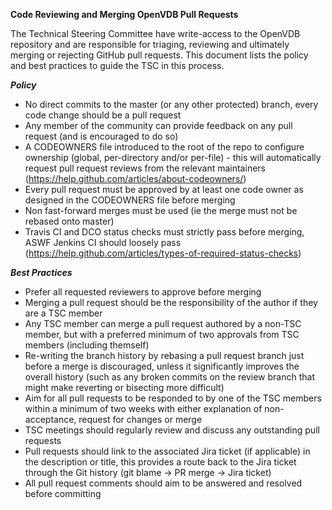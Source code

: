 **Code Reviewing and Merging OpenVDB Pull Requests**

The Technical Steering Committee have write-access to the OpenVDB repository and are responsible for triaging, reviewing and ultimately merging or rejecting GitHub pull requests. This document lists the policy and best practices to guide the TSC in this process.

***Policy***

* No direct commits to the master (or any other protected) branch, every code change should be a pull request
* Any member of the community can provide feedback on any pull request (and is encouraged to do so)
* A CODEOWNERS file introduced to the root of the repo to configure ownership (global, per-directory and/or per-file) - this will automatically request pull request reviews from the relevant maintainers (https://help.github.com/articles/about-codeowners/)
* Every pull request must be approved by at least one code owner as designed in the CODEOWNERS file before merging
* Non fast-forward merges must be used (ie the merge must not be rebased onto master)
* Travis CI and DCO status checks must strictly pass before merging, ASWF Jenkins CI should loosely pass (https://help.github.com/articles/types-of-required-status-checks)

***Best Practices***

* Prefer all requested reviewers to approve before merging
* Merging a pull request should be the responsibility of the author if they are a TSC member
* Any TSC member can merge a pull request authored by a non-TSC member, but with a preferred minimum of two approvals from TSC members (including themself)
* Re-writing the branch history by rebasing a pull request branch just before a merge is discouraged, unless it significantly improves the overall history (such as any broken commits on the review branch that might make reverting or bisecting more difficult)
* Aim for all pull requests to be responded to by one of the TSC members within a minimum of two weeks with either explanation of non-acceptance, request for changes or merge
* TSC meetings should regularly review and discuss any outstanding pull requests
* Pull requests should link to the associated Jira ticket (if applicable) in the description or title, this provides a route back to the Jira ticket through the Git history (git blame -> PR merge -> Jira ticket)
* All pull request comments should aim to be answered and resolved before committing


